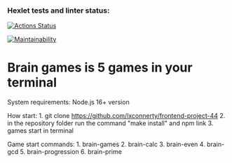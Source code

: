 ### Hexlet tests and linter status:
[![Actions Status](https://github.com/lxconnerty/frontend-project-44/workflows/hexlet-check/badge.svg)](https://github.com/lxconnerty/frontend-project-44/actions)

[![Maintainability](https://api.codeclimate.com/v1/badges/d30e363d21b0264a73f8/maintainability)](https://codeclimate.com/github/lxconnerty/frontend-project-44/maintainability)

# Brain games is 5 games in your terminal

System requirements:
    Node.js 16+ version


How start:
    1. git clone https://github.com/lxconnerty/frontend-project-44
    2. in the repository folder run the command "make install" and npm link
    3. games start in terminal


Game start commands:
    1. brain-games
    2. brain-calc
    3. brain-even
    4. brain-gcd
    5. brain-progression
    6. brain-prime


